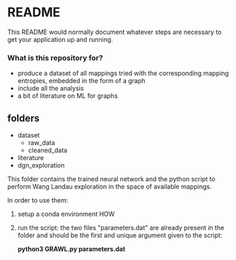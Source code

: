 # README #

This README would normally document whatever steps are necessary to get your application up and running.

### What is this repository for? ###

* produce a dataset of all mappings tried with the corresponding mapping entropies, embedded in the form of a graph
* include all the analysis
* a bit of literature on ML for graphs

## folders

* dataset
	- raw_data
	- cleaned_data
* literature
* dgn_exploration

This folder contains the trained neural network and the python script to perform Wang Landau exploration in the space of available mappings.

In order to use them:

1. setup a conda environment HOW

2. run the script: the two files "parameters.dat" are already present in the folder and should be the first and unique argument given to the script:
	
	**python3 GRAWL.py parameters.dat**
